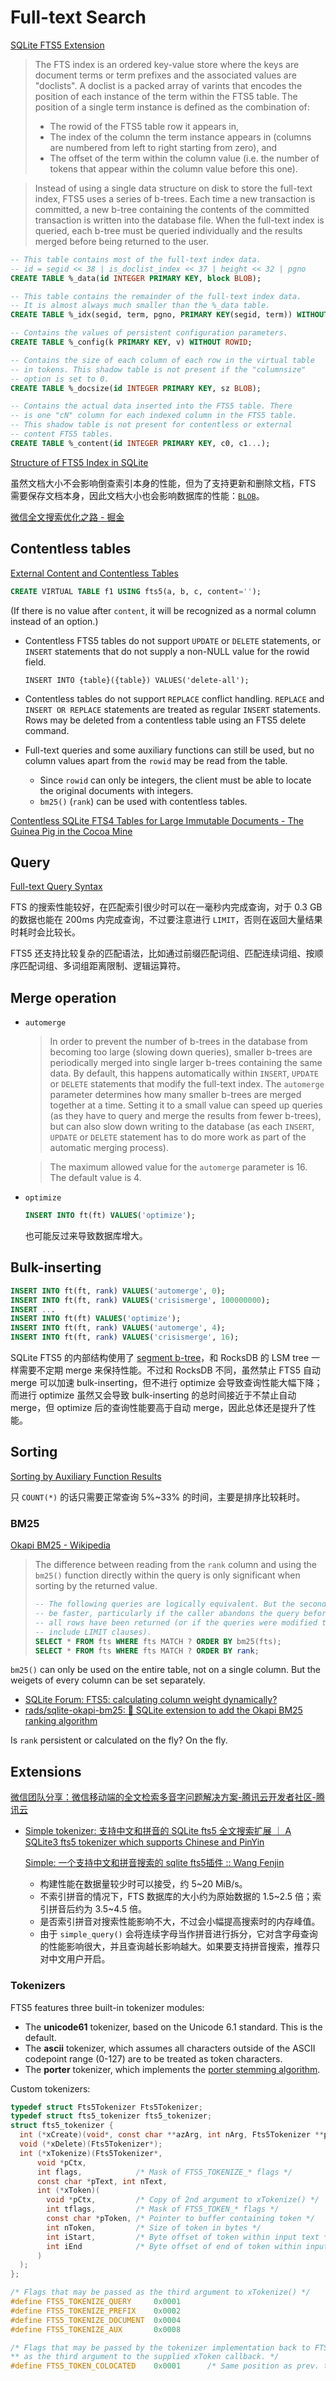 # Full-text Search
[SQLite FTS5 Extension](https://www.sqlite.org/fts5.html)

> The FTS index is an ordered key-value store where the keys are document terms or term prefixes and the associated values are "doclists". A doclist is a packed array of varints that encodes the position of each instance of the term within the FTS5 table. The position of a single term instance is defined as the combination of:
> - The rowid of the FTS5 table row it appears in,
> - The index of the column the term instance appears in (columns are numbered from left to right starting from zero), and
> - The offset of the term within the column value (i.e. the number of tokens that appear within the column value before this one).

> Instead of using a single data structure on disk to store the full-text index, FTS5 uses a series of b-trees. Each time a new transaction is committed, a new b-tree containing the contents of the committed transaction is written into the database file. When the full-text index is queried, each b-tree must be queried individually and the results merged before being returned to the user.

```sql
-- This table contains most of the full-text index data.
-- id = segid << 38 | is_doclist_index << 37 | height << 32 | pgno
CREATE TABLE %_data(id INTEGER PRIMARY KEY, block BLOB);

-- This table contains the remainder of the full-text index data. 
-- It is almost always much smaller than the %_data table. 
CREATE TABLE %_idx(segid, term, pgno, PRIMARY KEY(segid, term)) WITHOUT ROWID;

-- Contains the values of persistent configuration parameters.
CREATE TABLE %_config(k PRIMARY KEY, v) WITHOUT ROWID;

-- Contains the size of each column of each row in the virtual table
-- in tokens. This shadow table is not present if the "columnsize"
-- option is set to 0.
CREATE TABLE %_docsize(id INTEGER PRIMARY KEY, sz BLOB);

-- Contains the actual data inserted into the FTS5 table. There
-- is one "cN" column for each indexed column in the FTS5 table.
-- This shadow table is not present for contentless or external 
-- content FTS5 tables. 
CREATE TABLE %_content(id INTEGER PRIMARY KEY, c0, c1...);
```

[Structure of FTS5 Index in SQLite](https://darksi.de/13.sqlite-fts5-structure/)

虽然文档大小不会影响倒查索引本身的性能，但为了支持更新和删除文档，FTS 需要保存文档本身，因此文档大小也会影响数据库的性能：[`BLOB`](../Types.md#blob)。

[微信全文搜索优化之路 - 掘金](https://juejin.cn/post/6844903504419504135)

## Contentless tables
[External Content and Contentless Tables](https://www.sqlite.org/fts5.html#external_content_and_contentless_tables)

```sql
CREATE VIRTUAL TABLE f1 USING fts5(a, b, c, content='');
```
(If there is no value after `content`, it will be recognized as a normal column instead of an option.)

- Contentless FTS5 tables do not support `UPDATE` or `DELETE` statements, or `INSERT` statements that do not supply a non-NULL value for the rowid field.

  `INSERT INTO {table}({table}) VALUES('delete-all');`

- Contentless tables do not support `REPLACE` conflict handling. `REPLACE` and `INSERT OR REPLACE` statements are treated as regular `INSERT` statements. Rows may be deleted from a contentless table using an FTS5 delete command.

- Full-text queries and some auxiliary functions can still be used, but no column values apart from the `rowid` may be read from the table.
  - Since `rowid` can only be integers, the client must be able to locate the original documents with integers.
  - `bm25()` (`rank`) can be used with contentless tables.

[Contentless SQLite FTS4 Tables for Large Immutable Documents - The Guinea Pig in the Cocoa Mine](http://cocoamine.net/blog/2015/09/07/contentless-fts4-for-large-immutable-documents/)

## Query
[Full-text Query Syntax](https://www.sqlite.org/fts5.html#full_text_query_syntax)

FTS 的搜索性能较好，在匹配索引很少时可以在一毫秒内完成查询，对于 0.3 GB 的数据也能在 200ms 内完成查询，不过要注意进行 `LIMIT`，否则在返回大量结果时耗时会比较长。

FTS5 还支持比较复杂的匹配语法，比如通过前缀匹配词组、匹配连续词组、按顺序匹配词组、多词组距离限制、逻辑运算符。

## Merge operation
- `automerge`

  > In order to prevent the number of b-trees in the database from becoming too large (slowing down queries), smaller b-trees are periodically merged into single larger b-trees containing the same data. By default, this happens automatically within `INSERT`, `UPDATE` or `DELETE` statements that modify the full-text index. The `automerge` parameter determines how many smaller b-trees are merged together at a time. Setting it to a small value can speed up queries (as they have to query and merge the results from fewer b-trees), but can also slow down writing to the database (as each `INSERT`, `UPDATE` or `DELETE` statement has to do more work as part of the automatic merging process).

  > The maximum allowed value for the `automerge` parameter is 16. The default value is 4.

- `optimize`

  ```sql
  INSERT INTO ft(ft) VALUES('optimize');
  ```
  也可能反过来导致数据库增大。

## Bulk-inserting
```sql
INSERT INTO ft(ft, rank) VALUES('automerge', 0);
INSERT INTO ft(ft, rank) VALUES('crisismerge', 100000000);
INSERT ...
INSERT INTO ft(ft) VALUES('optimize');
INSERT INTO ft(ft, rank) VALUES('automerge', 4);
INSERT INTO ft(ft, rank) VALUES('crisismerge', 16);
```
SQLite FTS5 的内部结构使用了 [segment b-tree](https://www.sqlite.org/fts5.html#segment_b_tree_format)，和 RocksDB 的 LSM tree 一样需要不定期 merge 来保持性能。不过和 RocksDB 不同，虽然禁止 FTS5 自动 merge 可以加速 bulk-inserting，但不进行 optimize 会导致查询性能大幅下降；而进行 optimize 虽然又会导致 bulk-inserting 的总时间接近于不禁止自动 merge，但 optimize 后的查询性能要高于自动 merge，因此总体还是提升了性能。

## Sorting
[Sorting by Auxiliary Function Results](https://www.sqlite.org/fts5.html#sorting_by_auxiliary_function_results)

只 `COUNT(*)` 的话只需要正常查询 5%~33% 的时间，主要是排序比较耗时。

### BM25
[Okapi BM25 - Wikipedia](https://en.wikipedia.org/wiki/Okapi_BM25)

> The difference between reading from the `rank` column and using the `bm25()` function directly within the query is only significant when sorting by the returned value.
> ```sql
> -- The following queries are logically equivalent. But the second may
> -- be faster, particularly if the caller abandons the query before
> -- all rows have been returned (or if the queries were modified to 
> -- include LIMIT clauses).
> SELECT * FROM fts WHERE fts MATCH ? ORDER BY bm25(fts);
> SELECT * FROM fts WHERE fts MATCH ? ORDER BY rank;
> ```

`bm25()` can only be used on the entire table, not on a single column. But the weigets of every column can be set separately.
- [SQLite Forum: FTS5: calculating column weight dynamically?](https://sqlite.org/forum/info/4e3fa41c48087701)
- [rads/sqlite-okapi-bm25: 📑 SQLite extension to add the Okapi BM25 ranking algorithm](https://github.com/rads/sqlite-okapi-bm25)

Is `rank` persistent or calculated on the fly? On the fly.

## Extensions
[微信团队分享：微信移动端的全文检索多音字问题解决方案-腾讯云开发者社区-腾讯云](https://cloud.tencent.com/developer/article/1198371)
- [Simple tokenizer: 支持中文和拼音的 SQLite fts5 全文搜索扩展 ｜ A SQLite3 fts5 tokenizer which supports Chinese and PinYin](https://github.com/wangfenjin/simple)

  [Simple: 一个支持中文和拼音搜索的 sqlite fts5插件 :: Wang Fenjin](https://www.wangfenjin.com/posts/simple-tokenizer/)

  - 构建性能在数据量较少时可以接受，约 5~20 MiB/s。
  - 不索引拼音的情况下，FTS 数据库的大小约为原始数据的 1.5~2.5 倍；索引拼音后约为 3.5~4.5 倍。
  - 是否索引拼音对搜索性能影响不大，不过会小幅提高搜索时的内存峰值。
  - 由于 `simple_query()` 会将连续字母当作拼音进行拆分，它对含字母查询的性能影响很大，并且查询越长影响越大。如果要支持拼音搜索，推荐只对中文用户开启。

### Tokenizers
FTS5 features three built-in tokenizer modules:
- The **unicode61** tokenizer, based on the Unicode 6.1 standard. This is the default.
- The **ascii** tokenizer, which assumes all characters outside of the ASCII codepoint range (0-127) are to be treated as token characters.
- The **porter** tokenizer, which implements the [porter stemming algorithm](https://tartarus.org/martin/PorterStemmer).

Custom tokenizers:
```c
typedef struct Fts5Tokenizer Fts5Tokenizer;
typedef struct fts5_tokenizer fts5_tokenizer;
struct fts5_tokenizer {
  int (*xCreate)(void*, const char **azArg, int nArg, Fts5Tokenizer **ppOut);
  void (*xDelete)(Fts5Tokenizer*);
  int (*xTokenize)(Fts5Tokenizer*, 
      void *pCtx,
      int flags,            /* Mask of FTS5_TOKENIZE_* flags */
      const char *pText, int nText, 
      int (*xToken)(
        void *pCtx,         /* Copy of 2nd argument to xTokenize() */
        int tflags,         /* Mask of FTS5_TOKEN_* flags */
        const char *pToken, /* Pointer to buffer containing token */
        int nToken,         /* Size of token in bytes */
        int iStart,         /* Byte offset of token within input text */
        int iEnd            /* Byte offset of end of token within input text */
      )
  );
};

/* Flags that may be passed as the third argument to xTokenize() */
#define FTS5_TOKENIZE_QUERY     0x0001
#define FTS5_TOKENIZE_PREFIX    0x0002
#define FTS5_TOKENIZE_DOCUMENT  0x0004
#define FTS5_TOKENIZE_AUX       0x0008

/* Flags that may be passed by the tokenizer implementation back to FTS5
** as the third argument to the supplied xToken callback. */
#define FTS5_TOKEN_COLOCATED    0x0001      /* Same position as prev. token */
```
